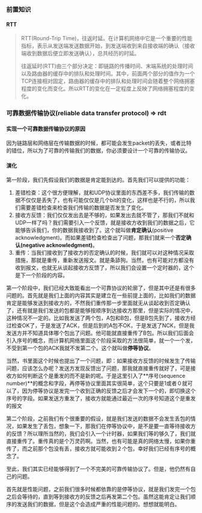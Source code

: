 ### 前置知识

#### RTT

> RTT(Round-Trip Time)，往返时延。在计算机网络中它是一个重要的性能指标，表示从发送端发送数据开始，到发送端收到来自接收端的确认（接收端收到数据后便立即发送确认），总共经历的时延。
>
> 往返延时(RTT)由三个部分决定：即链路的传播时间、末端系统的处理时间以及路由器的缓存中的排队和处理时间。其中，前面两个部分的值作为一个TCP连接相对固定，路由器的缓存中的排队和处理时间会随着整个网络拥塞程度的变化而变化。所以RTT的变化在一定程度上反映了网络拥塞程度的变化。



### 可靠数据传输协议(reliable data transfer protocol)  => rdt



#### 实现一个可靠数据传输协议的原因

因为链路层和网络层在传输数据的时候，都可能会发生packet的丢失，或者比特的错位，所以为了可靠的传输我们的数据，你必须要设计一个可靠的传输协议。



#### 演化

第一阶段，我们先假设我们的数据是肯定能到达的。首先我们可以提供的功能：

1. 差错检查：这个很方便理解，就和UDP协议里面的东西差不多，我们传输的数据不仅仅是丢失了，也有可能仅仅是几个bit的变化，这样也是不行的，所以我们需要差错检查来检查我们传输的数据是否发生了变化。
2. 接收方反馈：我们仅仅发出去是不够的，如果发出去就不管了，那我们不就和UDP一样了吗？我们需要引入一个反馈，就是接收方收到我们的数据之后，它能够告诉我们，你的数据我接收到了。这个就叫做**肯定确认**(positive acknowledgment)。而如果差错检查检查出了问题，那我们就来一个**否定确认(negative acknowledgment)**。
3. 重传：当我们接收到了接收方的否定确认的时候，我们就可以对这种情况采取措施，那就是重传，重新发送报文。就是条舔狗。当然，也有可能对方都没有收到报文，也就无从谈起接收方反馈了，所以我们会设置一个定时器的，这个是下一个阶段的内容。

第一个阶段中，我们已经大致能看出一个可靠协议的轮廓了，但是其中还是有很多问题的。首先就是我们上面的内容其实是建立在一些前提上面的，比如我们的数据肯定是能够发送到接收方的，不然我们重传那一步里面就无从谈起收到否定确认了，还有就是我们发送的包都是能够按顺序到达接收方那里，但是实际的情况中，这种情况不一定的。比如我发送了两个包，A包和B包，但是B包先到了，接收方经过检查OK了，于是发送了ACK，但是后到的A包不OK，于是发送了NCK，但是我发送方并不知道具体哪个包出了问题。他可能就直接重传了B包。所以我们后面会引入序号的概念，而计算机网络里面这个阶段采取的方法很简单，就一个一个发，不受到第一个包的ACK我就不发第二个。这个就叫做**停等协议**。

当然，书里面这个时候也提出了一个问题，即：如果接收方反馈的时候发生了传输问题，应该怎么办呢？发送方发现反馈出了问题，那我就直接重传就好了，可是接收方如何判断这个是重发的而不是新的呢。于是这里引入了**序号(sequence number)**的概念和字段，再停等协议里面其实很简单，这个只要是1或者０就可以了，因为停等协议是发完一个收到正确的反馈之后才会发下一个的，即切换这个序号的字段。如果发送方重发了，接收方就能通过最近一次的序号知道这个是重发的报文

第二个阶段，之前我们有个很重要的假设，就是我们发送的数据不会发生丢包的情况，如果发生了丢包，想象一下，那我们在停等协议中，是不是要一直等待接收方的反馈？所以理所当然的，我们会引入一个计时器，如果我们等的够久了，我们就直接重传了。重传真的是个万灵药啊。当然，也有可能是真的网络太慢，如果你重传了，而之前那个包没有丢，接收方就可能收到２个包，幸好我们已经有序号的概念了。

至此，我们其实已经能够得到了一个不完美的可靠传输协议了。但是，他仍然有自己的问题。

首先就是性能问题，之前我们很多时候都依靠的是停等协议，就是我们发完一个包之后会等待的，直到等到接收方的反馈之后再发第二个包。虽然这能肯定让我们顺序的发送我们的数据，但是这个会造成严重的性能问题的。想想就能明白。

